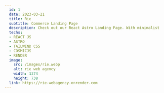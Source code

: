 ```yaml
---
  id: 1
  date: 2023-03-21
  title: Rie
  subtitle: Commerce Landing Page
  description: Check out our React Astro Landing Page. With minimalist design and easy customization- it's the perfect way to showcase your web agency services.
  techs: 
  - REACT JS
  - ASTRO
  - TAILWIND CSS
  - COSMICJS
  - RENDER
  image:
    src: /images/rie.webp
    alt: rie web agency
    width: 1374
    height: 738
  link: https://rie-webagency.onrender.com
---
```

